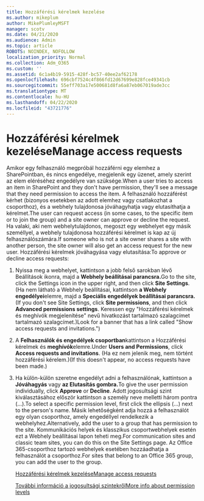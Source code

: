 ```yaml
---
title: Hozzáférési kérelmek kezelése
ms.author: mikeplum
author: MikePlumleyMSFT
manager: scotv
ms.date: 04/21/2020
ms.audience: Admin
ms.topic: article
ROBOTS: NOINDEX, NOFOLLOW
localization_priority: Normal
ms.collection: Adm_O365
ms.custom: ''
ms.assetid: 6c1a4b19-5915-428f-bc57-40ee2af62178
ms.openlocfilehash: 696cbf7524c4f866fd12d67699e828fce49341cb
ms.sourcegitcommit: 55eff703a17e500681d8fa6a87eb067019ade3cc
ms.translationtype: MT
ms.contentlocale: hu-HU
ms.lasthandoff: 04/22/2020
ms.locfileid: "43721776"
---
```

# <a name="manage-access-requests"></a><span data-ttu-id="33db6-102">Hozzáférési kérelmek kezelése</span><span class="sxs-lookup"><span data-stu-id="33db6-102">Manage access requests</span></span>

<span data-ttu-id="33db6-103">Amikor egy felhasználó megpróbál hozzáférni egy elemhez a SharePointban, és nincs engedélye, megjelenik egy üzenet, amely szerint az elem eléréséhez engedélyre van szüksége.</span><span class="sxs-lookup"><span data-stu-id="33db6-103">When a user tries to access an item in SharePoint and they don't have permission, they'll see a message that they need permission to access the item.</span></span> <span data-ttu-id="33db6-104">A felhasználó hozzáférést kérhet (bizonyos esetekben az adott elemhez vagy csatlakozhat a csoporthoz), és a webhely tulajdonosa jóváhagyhatja vagy elutasíthatja a kérelmet.</span><span class="sxs-lookup"><span data-stu-id="33db6-104">The user can request access (in some cases, to the specific item or to join the group) and a site owner can approve or decline the request.</span></span> <span data-ttu-id="33db6-105">Ha valaki, aki nem webhelytulajdonos, megoszt egy webhelyet egy másik személlyel, a webhely tulajdonosa hozzáférési kérelmet is kap az új felhasználószámára.</span><span class="sxs-lookup"><span data-stu-id="33db6-105">If someone who is not a site owner shares a site with another person, the site owner will also get an access request for the new user.</span></span> <span data-ttu-id="33db6-106">Hozzáférési kérelmek jóváhagyása vagy elutasítása:</span><span class="sxs-lookup"><span data-stu-id="33db6-106">To approve or decline access requests:</span></span>
  
1. <span data-ttu-id="33db6-107">Nyissa meg a webhelyet, kattintson a jobb felső sarokban lévő Beállítások ikonra, majd a **Webhely beállításai parancsra.**</span><span class="sxs-lookup"><span data-stu-id="33db6-107">Go to the site, click the Settings icon in the upper right, and then click **Site Settings**.</span></span> <span data-ttu-id="33db6-108">(Ha nem látható a Webhely beállításai, kattintson **a Webhely engedélyei**elemre, majd a **Speciális engedélyek beállításai parancsra.**</span><span class="sxs-lookup"><span data-stu-id="33db6-108">(If you don't see Site Settings, click **Site permissions**, and then click **Advanced permissions settings**.</span></span> <span data-ttu-id="33db6-109">Keressen egy "Hozzáférési kérelmek és meghívók megjelenítése" nevű hivatkozást tartalmazó szalagcímet tartalmazó szalagcímet.)</span><span class="sxs-lookup"><span data-stu-id="33db6-109">Look for a banner that has a link called "Show access requests and invitations.")</span></span>
    
2. <span data-ttu-id="33db6-110">A **Felhasználók és engedélyek csoportban**kattintson a Hozzáférési kérelmek és **meghívók**elemre.</span><span class="sxs-lookup"><span data-stu-id="33db6-110">Under **Users and Permissions**, click **Access requests and invitations**.</span></span> <span data-ttu-id="33db6-111">(Ha ez nem jelenik meg, nem történt hozzáférési kérelem.)</span><span class="sxs-lookup"><span data-stu-id="33db6-111">(If this doesn't appear, no access requests have been made.)</span></span>
    
3. <span data-ttu-id="33db6-112">Ha külön-külön szeretne engedélyt adni a felhasználónak, kattintson a **Jóváhagyás** vagy **az Elutasítás gombra.**</span><span class="sxs-lookup"><span data-stu-id="33db6-112">To give the user permission individually, click **Approve** or **Decline**.</span></span> <span data-ttu-id="33db6-113">Adott jogosultsági szint kiválasztásához először kattintson a személy neve melletti három pontra (...).</span><span class="sxs-lookup"><span data-stu-id="33db6-113">To select a specific permission level, first click the ellipsis (...) next to the person's name.</span></span> <span data-ttu-id="33db6-114">Másik lehetőségként adja hozzá a felhasználót egy olyan csoporthoz, amely engedéllyel rendelkezik a webhelyhez.</span><span class="sxs-lookup"><span data-stu-id="33db6-114">Alternatively, add the user to a group that has permission to the site.</span></span> <span data-ttu-id="33db6-115">Kommunikációs helyek és klasszikus csoportwebhelyek esetén ezt a Webhely beállításai lapon teheti meg.</span><span class="sxs-lookup"><span data-stu-id="33db6-115">For communication sites and classic team sites, you can do this on the Site Settings page.</span></span> <span data-ttu-id="33db6-116">Az Office 365-csoporthoz tartozó webhelyek esetében hozzáadhatja a felhasználót a csoporthoz.</span><span class="sxs-lookup"><span data-stu-id="33db6-116">For sites that belong to an Office 365 group, you can add the user to the group.</span></span>
    
    [<span data-ttu-id="33db6-117">Hozzáférési kérelmek kezelése</span><span class="sxs-lookup"><span data-stu-id="33db6-117">Manage access requests </span></span>](https://go.microsoft.com/fwlink/?linkid=2008747)
    
    [<span data-ttu-id="33db6-118">További információ a jogosultsági szintekről</span><span class="sxs-lookup"><span data-stu-id="33db6-118">More info about permission levels</span></span>](https://go.microsoft.com/fwlink/?linkid=867071)
    

